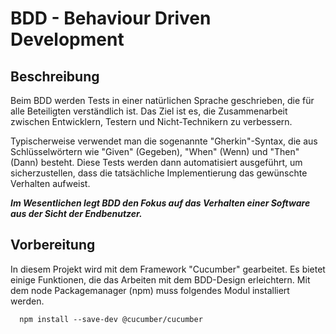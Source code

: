 # BDD - Behaviour Driven Development

## Beschreibung

Beim BDD werden Tests in einer natürlichen Sprache geschrieben, die für alle Beteiligten verständlich ist.
Das Ziel ist es, die Zusammenarbeit zwischen Entwicklern, Testern und Nicht-Technikern zu verbessern.

Typischerweise verwendet man die sogenannte "Gherkin"-Syntax, die aus Schlüsselwörtern wie "Given" (Gegeben), "When" (Wenn) und "Then" (Dann) besteht. Diese Tests werden dann automatisiert ausgeführt, um sicherzustellen, dass die tatsächliche Implementierung das gewünschte Verhalten aufweist.

***Im Wesentlichen legt BDD den Fokus auf das Verhalten einer Software aus der Sicht der Endbenutzer.***

## Vorbereitung

In diesem Projekt wird mit dem Framework "Cucumber" gearbeitet. Es bietet einige Funktionen, die das Arbeiten mit dem BDD-Design erleichtern.
Mit dem node Packagemanager (npm) muss folgendes Modul installiert werden.

```Terminal
  npm install --save-dev @cucumber/cucumber
```
